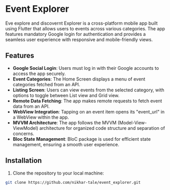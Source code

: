# Event Explorer

Eve explore and discovernt Explorer is a cross-platform mobile app built using Flutter that allows users to events across various categories. The app features mandatory Google login for authentication and provides a seamless user experience with responsive and mobile-friendly views.

## Features

- **Google Social Login**: Users must log in with their Google accounts to access the app securely.
- **Event Categories**: The Home Screen displays a menu of event categories fetched from an API.
- **Listing Screen**: Users can view events from the selected category, with options to toggle between List view and Grid view.
- **Remote Data Fetching**: The app makes remote requests to fetch event data from an API.
- **WebView Integration**: Tapping on an event item opens its "event_url" in a WebView within the app.
- **MVVM Architecture**: The app follows the MVVM (Model-View-ViewModel) architecture for organized code structure and separation of concerns.
- **Bloc State Management**: BloC package is used for efficient state management, ensuring a smooth user experience.

## Installation

1. Clone the repository to your local machine:

```bash
git clone https://github.com/nikhar-tale/event_explorer.git
